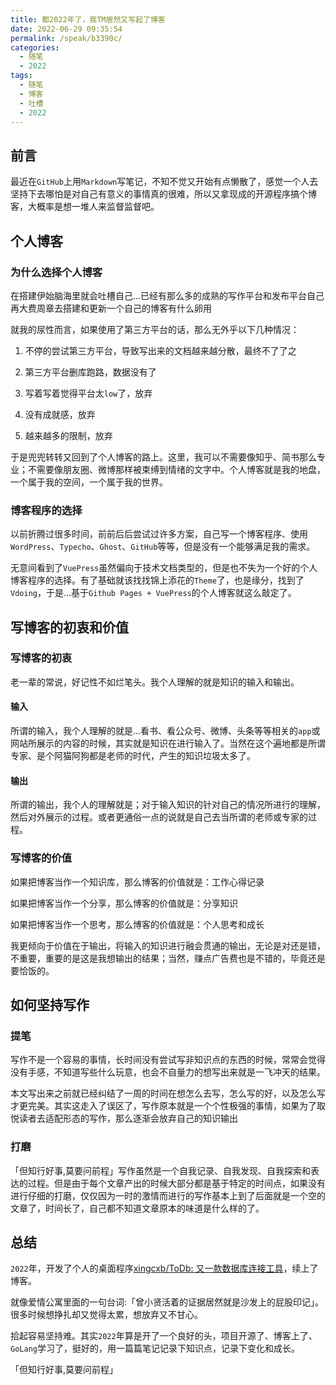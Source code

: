 ```yaml
---
title: 都2022年了，我TM居然又写起了博客
date: 2022-06-29 09:35:54
permalink: /speak/b3390c/
categories:
  - 随笔
  - 2022
tags:
  - 随笔
  - 博客
  - 吐槽
  - 2022
---
```


## 前言

最近在`GitHub`上用`Markdown`写笔记，不知不觉又开始有点懒散了，感觉一个人去坚持下去哪怕是对自己有意义的事情真的很难，所以又拿现成的开源程序搞个博客，大概率是想一堆人来监督监督吧。

<!-- more -->

<InArticleAdsense
    data-ad-client="ca-pub-1725717718088510"
    data-ad-slot="4281148213">
</InArticleAdsense>

## 个人博客

### 为什么选择个人博客

在搭建伊始脑海里就会吐槽自己...已经有那么多的成熟的写作平台和发布平台自己再大费周章去搭建和更新一个自己的博客有什么卵用

就我的尿性而言，如果使用了第三方平台的话，那么无外乎以下几种情况：

1. 不停的尝试第三方平台，导致写出来的文档越来越分散，最终不了了之

2. 第三方平台删库跑路，数据没有了 

3. 写着写着觉得平台太`low`了，放弃

4. 没有成就感，放弃

5. 越来越多的限制，放弃

于是兜兜转转又回到了个人博客的路上。这里，我可以不需要像知乎、简书那么专业；不需要像朋友圈、微博那样被束缚到情绪的文字中。个人博客就是我的地盘，一个属于我的空间，一个属于我的世界。

### 博客程序的选择

以前折腾过很多时间，前前后后尝试过许多方案，自己写一个博客程序、使用`WordPress`、`Typecho`、`Ghost`、`GitHub`等等，但是没有一个能够满足我的需求。

无意间看到了`VuePress`虽然偏向于技术文档类型的，但是也不失为一个好的个人博客程序的选择。有了基础就该找找锦上添花的`Theme`了，也是缘分，找到了`Vdoing`，于是...基于`Github Pages + VuePress`的个人博客就这么敲定了。

## 写博客的初衷和价值

### 写博客的初衷

老一辈的常说，好记性不如烂笔头。我个人理解的就是知识的输入和输出。

#### 输入

所谓的输入，我个人理解的就是...看书、看公众号、微博、头条等等相关的`app`或网站所展示的内容的时候，其实就是知识在进行输入了。当然在这个遍地都是所谓专家、是个阿猫阿狗都是老师的时代，产生的知识垃圾太多了。

#### 输出

所谓的输出，我个人的理解就是；对于输入知识的针对自己的情况所进行的理解，然后对外展示的过程。或者更通俗一点的说就是自己去当所谓的老师或专家的过程。

### 写博客的价值

如果把博客当作一个知识库，那么博客的价值就是：工作心得记录

如果把博客当作一个分享，那么博客的价值就是：分享知识

如果把博客当作一个思考，那么博客的价值就是：个人思考和成长

我更倾向于价值在于输出，将输入的知识进行融会贯通的输出，无论是对还是错，不重要，重要的是这是我想输出的结果；当然，赚点广告费也是不错的，毕竟还是要恰饭的。

## 如何坚持写作

### 提笔

写作不是一个容易的事情，长时间没有尝试写非知识点的东西的时候，常常会觉得没有手感，不知道写些什么玩意，也会不自量力的想写出来就是一飞冲天的结果。

本文写出来之前就已经纠结了一周的时间在想怎么去写，怎么写的好，以及怎么写才更完美。其实这走入了误区了，写作原本就是一个个性极强的事情，如果为了取悦读者去适配形态的写作，那么逐渐会放弃自己的知识输出

### 打磨

「但知行好事,莫要问前程」写作虽然是一个自我记录、自我发现、自我探索和表达的过程。但是由于每个文章产出的时候大部分都是基于特定的时间点，如果没有进行仔细的打磨，仅仅因为一时的激情而进行的写作基本上到了后面就是一个空的文章了，时间长了，自己都不知道文章原本的味道是什么样的了。

## 总结

`2022`年，开发了个人的桌面程序[xingcxb/ToDb: 又一款数据库连接工具](https://github.com/xingcxb/ToDb)，续上了博客。

就像爱情公寓里面的一句台词:「曾小贤活着的证据居然就是沙发上的屁股印记」。很多时候想挣扎却又觉得太累，想放弃又不甘心。

拾起容易坚持难。其实`2022`年算是开了一个良好的头，项目开源了、博客上了、`GoLang`学习了，挺好的，用一篇篇笔记记录下知识点，记录下变化和成长。

「但知行好事,莫要问前程」